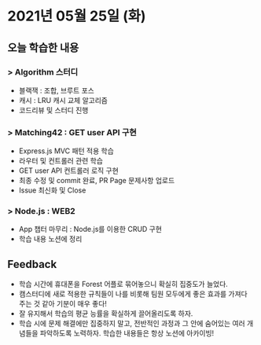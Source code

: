 # 2021년 05월 25일 (화) 

## 오늘 학습한 내용

### > Algorithm 스터디

- 블랙잭 : 조합, 브루트 포스
- 캐시 : LRU 캐시 교체 알고리즘
- 코드리뷰 및 스터디 진행

### > Matching42 : GET user API 구현

- Express.js MVC 패턴 적용 학습
- 라우터 및 컨트롤러 관련 학습
- GET user API 컨트롤러 로직 구현
- 최종 수정 및 commit 완료, PR Page 문제사항 업로드
- Issue 최신화 및 Close

### > Node.js : WEB2

- App 챕터 마무리 : Node.js를 이용한 CRUD 구현
- 학습 내용 노션에 정리

## Feedback

- 학습 시간에 휴대폰을 Forest 어플로 묶어놓으니 확실히 집중도가 늘었다.
- 캠스터디에 새로 적용한 규칙들이 나를 비롯해 팀원 모두에게 좋은 효과를 가져다 주는 것 같아 기분이 매우 좋다!
- 잘 유지해서 학습의 평균 능률을 확실하게 끌어올리도록 하자.
- 학습 시에 문제 해결에만 집중하지 말고, 전반적인 과정과 그 안에 숨어있는 여러 개념들을 파악하도록 노력하자. 학습한 내용들은 항상 노션에 아카이빙!

